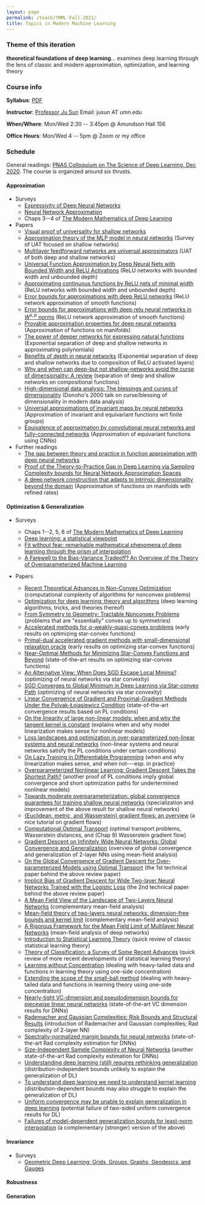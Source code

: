 ```yaml
---
layout: page
permalink: /teach/TMML-Fall-2021/
title: Topics in Modern Machine Learning
---
```


### Theme of this iteration

 **theoretical foundations of deep learning**... examines deep learning through the lens of classic and modern approximation, optimization, and learning theory

### Course info

**Syllabus**: [PDF](TMML.pdf)

**Instructor**:  [Professor Ju Sun](https://sunju.org/)  Email: jusun AT umn.edu  

**When/Where**: Mon/Wed 2:30 -- 3:45pm @ Amundson Hall 156

**Office Hours**: Mon/Wed 4 -- 5pm @ Zoom or my office 

### Schedule

General readings: [PNAS Colloquium on The Science of Deep Learning, Dec 2020](https://www.pnas.org/cc/arthur-m-sackler-colloquium-on-the-science-of-deep-learning). The course is organized around six thrusts. 

#### Approximation   
+ Surveys 
  + [Expressivity of Deep Neural Networks](https://arxiv.org/abs/2007.04759)
  + [Neural Network Approximation](https://arxiv.org/abs/2012.14501)
  + Chaps 3--4 of [The Modern Mathematics of Deep Learning](https://arxiv.org/abs/2105.04026)
+ Papers 
  + [Visual proof of universality for shallow networks](http://neuralnetworksanddeeplearning.com/chap4.html)
  + [Approximation theory of the MLP model in neural networks](https://doi.org/10.1017/S0962492900002919) (Survey of UAT focused on shallow networks)
  + [Multilayer feedforward networks are universal
approximators](https://doi.org/10.1016/0893-6080(89)90020-8) (UAT of both deep and shallow networks) 
  + [Universal Function Approximation by Deep Neural Nets with Bounded Width and ReLU Activations](https://arxiv.org/abs/1708.02691) (ReLU networks with bounded width and unbounded depth)
  + [Approximating continuous functions by ReLU nets of minimal width](https://arxiv.org/abs/1710.11278) (ReLU networks with bounded width and unbounded depth)
  + [Error bounds for approximations with deep ReLU networks](https://arxiv.org/abs/1610.01145) (ReLU network approximation of smooth functions)
  + [Error bounds for approximations with deep relu neural networks in $W^{s, p}$ norms](https://arxiv.org/abs/1902.07896) (ReLU network approximation of smooth functions)
  + [Provable approximation properties for deep neural networks](https://arxiv.org/abs/1509.07385) (Approximation of functions on manifolds)
  + [The power of deeper networks for expressing natural functions](https://arxiv.org/abs/1705.05502) (Exponential separation of deep and shallow networks in approximating polynomials)
  + [Benefits of depth in neural networks](https://arxiv.org/abs/1602.04485) (Exponential separation of deep and shallow networks due to composition of ReLU activated layers)
  + [Why and when can deep-but not shallow-networks avoid the curse of dimensionality: A review]( https://doi.org/10.1007/s11633-017-1054-2) (separation of deep and shallow networks on compositional functions)
  + [High-dimensional data analysis: The blessings and curses of dimensionality](Donoho-2000.pdf) (Donoho's 2000 talk on curse/blessing of dimensionality in modern data analysis)
  + [Universal approximations of invariant maps by neural networks](https://arxiv.org/abs/1804.10306) (Approximation of invariant and equivariant functions wrt finite groups)
  + [Equivalence of approximation by convolutional neural networks and fully-connected networks](https://arxiv.org/abs/1809.00973) (Approximation of equivariant functions using CNNs)
+ Further readings 
  + [The gap between theory and practice in function approximation with deep neural networks](https://arxiv.org/abs/2001.07523)
  + [Proof of the Theory-to-Practice Gap in Deep Learning via Sampling Complexity bounds for Neural Network Approximation Spaces](https://arxiv.org/abs/2104.02746)
  + [A deep network construction that adapts to intrinsic dimensionality beyond the domain](https://arxiv.org/abs/2008.02545) (Approximation of functions on manifolds with refined rates)

#### Optimization \& Generalization 
+ Surveys  
  + Chaps 1--2, 5, 6 of [The Modern Mathematics of Deep Learning](https://arxiv.org/abs/2105.04026)
  + [Deep learning: a statistical viewpoint](https://arxiv.org/abs/2103.09177)
  + [Fit without fear: remarkable mathematical phenomena of deep learning through the prism of interpolation](https://arxiv.org/abs/2105.14368)
  + [A Farewell to the Bias-Variance Tradeoff? An Overview of the Theory of Overparameterized Machine Learning](https://arxiv.org/abs/2109.02355)
  
+ Papers
  + [Recent Theoretical Advances in Non-Convex Optimization](https://arxiv.org/abs/2012.06188) (computational complexity of algorithms for nonconvex problems)
  + [Optimization for deep learning: theory and algorithms](https://arxiv.org/abs/1912.08957) (deep learning algorithms, tricks, and theories thereof)
  + [From Symmetry to Geometry: Tractable Nonconvex Problems](https://arxiv.org/abs/2007.06753) (problems that are "essentially" convex up to symmetries)
  + [Accelerated methods for $\alpha$-weakly-quasi-convex problems](https://arxiv.org/abs/1710.00797) (early results on optimizing star-convex functions)
  + [Primal-dual accelerated gradient methods with small-dimensional relaxation oracle](https://arxiv.org/abs/1809.05895) (early results on optimizing star-convex functions)
  + [Near-Optimal Methods for Minimizing Star-Convex Functions and Beyond](https://arxiv.org/abs/1906.11985) (state-of-the-art results on optimizing star-convex functions)
  + [An Alternative View: When Does SGD Escape Local Minima?](https://arxiv.org/abs/1802.06175) (optimizing of neural networks via star convexity)
  + [SGD Converges to Global Minimum in Deep Learning via Star-convex Path](https://arxiv.org/abs/1901.00451) (optimizing of neural networks via star convexity)
  + [Linear Convergence of Gradient and Proximal-Gradient Methods Under the Polyak-Łojasiewicz Condition](https://arxiv.org/abs/1608.04636) (state-of-the-art convergence results based on PL conditions)
  + [On the linearity of large non-linear models: when and why the tangent kernel is constant](https://arxiv.org/abs/2010.01092) (explains when and why model linearization makes sense for nonlinear models)
  + [Loss landscapes and optimization in over-parameterized non-linear systems and neural networks](https://arxiv.org/abs/2003.00307) (non-linear systems and neural networks satisfy the PL conditions under certain conditions)
  + [On Lazy Training in Differentiable Programming](https://arxiv.org/abs/1812.07956) (when and why linearization makes sense, and when not---esp. in practice)
  + [Overparameterized Nonlinear Learning: Gradient Descent Takes the Shortest Path?](https://arxiv.org/abs/1812.10004) (another proof of PL conditions imply global convergence and short optimization paths for undertermined nonlinear models)
  + [Towards moderate overparameterization: global convergence guarantees for training shallow neural networks](https://arxiv.org/abs/1902.04674) (specialization and improvement of the above result for shallow neural networks)
  + [{Euclidean, metric, and Wasserstein} gradient flows: an overview](https://doi.org/10.1007/s13373-017-0101-1) (a nice tutorial on gradient flows)
  + [Computational Optimal Transport](https://arxiv.org/abs/1803.00567) (optimal transport problems, Wasserstein distances, and (Chap 9) Wasserstein gradient flow)
  + [Gradient Descent on Infinitely Wide Neural Networks: Global Convergence and Generalization](https://arxiv.org/abs/2110.08084) (overview of global convergence and generalization of 2-layer NNs using mean-field analysis)
  + [On the Global Convergence of Gradient Descent for Over-parameterized Models using Optimal Transport](https://arxiv.org/abs/1805.09545) (the 1st technical paper behind the above review paper)
  + [Implicit Bias of Gradient Descent for Wide Two-layer Neural Networks Trained with the Logistic Loss](https://arxiv.org/abs/2002.04486) (the 2nd technical paper behind the above review paper)
  + [A Mean Field View of the Landscape of Two-Layers Neural Networks](https://arxiv.org/abs/1804.06561) (complementary mean-field analysis)
  + [Mean-field theory of two-layers neural networks: dimension-free bounds and kernel limit](https://arxiv.org/abs/1902.06015) (complementary mean-field analysis)
  + [A Rigorous Framework for the Mean Field Limit of Multilayer Neural Networks](https://arxiv.org/abs/2001.11443) (mean-field analysis of deep networks)
  + [Introduction to Statistical Learning Theory](https://doi.org/10.1007/978-3-540-28650-9_8) (quick review of classic statistical learning theory)
  + [Theory of Classification: a Survey of Some Recent Advances](https://doi.org/10.1051/ps:2005018) (quick review of more recent developments of statistical learning theory)
  + [Learning without Concentration](https://doi.org/10.1145/2699439) (dealing with heavy-tailed data and functions in learning theory using one-side concentration)
  + [Extending the scope of the small-ball method](https://arxiv.org/abs/1709.00843) (dealing with heavy-tailed data and functions in learning theory using one-side concentration)
  + [Nearly-tight VC-dimension and pseudodimension bounds for piecewise linear neural networks](https://arxiv.org/abs/1703.02930) (state-of-the-art VC dimension results for DNNs)
  + [Rademacher and Gaussian Complexities: Risk Bounds and Structural Results](https://www.jmlr.org/papers/v3/bartlett02a.html) (introduction of Rademacher and Gaussian complexities; Rad complexity of 2-layer NN)
  + [Spectrally-normalized margin bounds for neural networks](https://arxiv.org/abs/1706.08498) (state-of-the-art Rad complexity estimation for DNNs)
  + [Size-Independent Sample Complexity of Neural Networks](https://arxiv.org/abs/1712.06541) (another state-of-the-art Rad complexity estimation for DNNs)
  + [Understanding deep learning (still) requires rethinking generalization](https://doi.org/10.1145/3446776) (distribution-independent bounds unlikely to explain the generalization of DL)
  + [To understand deep learning we need to understand kernel learning](https://arxiv.org/abs/1802.01396) (distribution-dependent bounds may also struggle to explain the generalization of DL)
  + [Uniform convergence may be unable to explain generalization in deep learning](https://arxiv.org/abs/1902.04742) (potential failure of two-sided uniform convergence results for DL)
  + [Failures of model-dependent generalization bounds for least-norm interpolation](https://arxiv.org/abs/2010.08479) (a complementary (stronger) version of the above)

#### Invariance 
+ Surveys 
  + [Geometric Deep Learning: Grids, Groups, Graphs, Geodesics, and Gauges](https://arxiv.org/abs/2104.13478)

#### Robustness 

#### Generation 